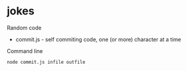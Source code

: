 # jokes
Random code
* commit.js - self commiting code, one (or more) character at a time

Command line  

```
node commit.js infile outfile 
